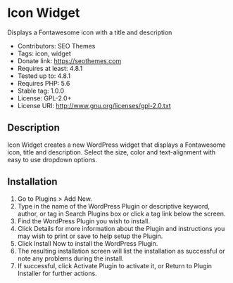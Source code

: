 # Icon Widget

Displays a Fontawesome icon with a title and description

- Contributors: SEO Themes
- Tags: icon, widget
- Donate link: https://seothemes.com
- Requires at least: 4.8.1
- Tested up to: 4.8.1
- Requires PHP: 5.6
- Stable tag: 1.0.0
- License: GPL-2.0+
- License URI: http://www.gnu.org/licenses/gpl-2.0.txt

## Description

Icon Widget creates a new WordPress widget that displays a Fontawesome icon, title and description. Select the size, color and text-alignment with easy to use dropdown options.

## Installation

1. Go to Plugins > Add New.
2. Type in the name of the WordPress Plugin or descriptive keyword, author, or tag in Search Plugins box or click a tag link below the screen.
3. Find the WordPress Plugin you wish to install.
4. Click Details for more information about the Plugin and instructions you may wish to print or save to help setup the Plugin.
5. Click Install Now to install the WordPress Plugin.
6. The resulting installation screen will list the installation as successful or note any problems during the install.
7. If successful, click Activate Plugin to activate it, or Return to Plugin Installer for further actions.